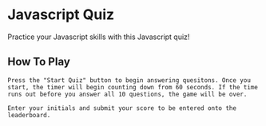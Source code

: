 # Javascript Quiz

Practice your Javascript skills with this Javascript quiz!

## How To Play

```
Press the "Start Quiz" button to begin answering quesitons. Once you start, the timer will begin counting down from 60 seconds. If the time runs out before you answer all 10 questions, the game will be over.

Enter your initials and submit your score to be entered onto the leaderboard.
```

